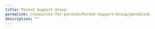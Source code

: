```yaml
---
title: Parent Support Group
permalink: /resources-for-parents/Parent-Support-Group/permalink
description: ""
---
```

